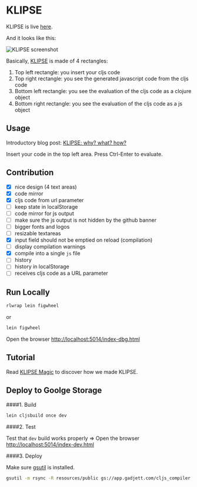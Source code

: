 # KLIPSE

KLIPSE is live [here](http://app.gadjett.com/cljs_compiler/index-dev.html).

And it looks like this:


![KLIPSE screenshot](http://raphaelboukara.github.io/assets/hello_klipse.png "KLIPSE screenshot")

Basically, [KLIPSE](http://app.gadjett.com/cljs_compiler/index-dev.html) is made of 4 rectangles:

1. Top left rectangle: you insert your cljs code
2. Top right rectangle: you see the generated javascript code from the cljs code
3. Bottom left rectangle: you see the evaluation of the cljs code as a clojure object
4. Bottom right rectangle: you see the evaluation of the cljs code as a js object

## Usage

Introductory blog post: [KLIPSE: why? what? how?](http://raphaelboukara.github.io/clojure/2016/03/17/klipse.html)


Insert your code in the top left area.
Press Ctrl-Enter to evaluate.




## Contribution

- [x] nice design (4 text areas)
- [x] code mirror
- [x] cljs code from url parameter
- [ ] keep state in localStorage
- [ ] code mirror for js output
- [ ] make sure the js output is not hidden by the github banner
- [ ] bigger fonts and logos
- [ ] resizable textareas
- [x] input field should not be emptied on reload (compilation)
- [ ] display compilation warnings
- [x] compile into a single `js` file
- [ ] history
- [ ] history in localStorage
- [ ] receives cljs code as a URL parameter

## Run Locally

```bash
rlwrap lein figwheel
```
or 

```bash
lein figwheel
```
 Open the browser [http://localhost:5014/index-dbg.html](http://localhost:5014/index-dbg.html)
 
 
## Tutorial

Read [KLIPSE Magic](https://github.com/viebel/klipse/blob/master/tutorial.md) to discover how we made KLIPSE.

## Deploy to Goolge Storage

####1. Build

```bash
lein cljsbuild once dev
```
####2. Test

Test that `dev` build works properly => Open the browser [http://localhost:5014/index-dev.html](http://localhost:5014/index-dev.html)

####3. Deploy

Make sure [gsutil](https://cloud.google.com/storage/docs/gsutil_install) is installed.

```bash
gsutil -m rsync -R resources/public gs://app.gadjett.com/cljs_compiler
```
